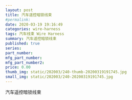 ```yaml
---
layout: post
title: 汽车遥控暗锁线束
#permalink: 
date: 2020-03-19 19:16:49
categories: wire-harness
tags: 汽车线束 Wire Harness
summary: 汽车遥控暗锁线束
published: true 
series: 
part_number: 
mfg_part_number: 
mfg_part_number2: 
price: 0.00
thumb_img: static/202003/240-thumb-20200319191745.jpg
small_img: static/202003/240-20200319191745.jpg
---
```



汽车遥控暗锁线束